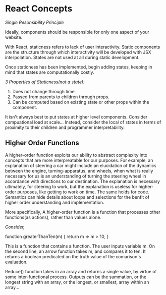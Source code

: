 # React Concepts

*Single Resonsibility Principle*

Ideally, components should be responsible for only one aspect of your website. 

With React, staticness refers to lack of user interactivity. Static components are the structure through which interactivity will be developed with JSX interpolation. States are not used at all during static development.

Once staticness has been implemented, begin adding states, keeping in mind that states are computationally costly.

*3 Properties of Staticness(not a state):*

1. Does not change through time.
2. Passed from parents to children through props.
3. Can be computed based on existing state or other props within the component. 

It isn't always best to put states at higher level components. Consider compuational load at scale... 
Instead, consider the local of states in terms of proximity to their children and programmer interpretability. 

## Higher Order Functions

A higher-order function exploits our ability to abstract complexity into concepts that are more interpreatable for our purposes. For example, an explanation of steering a car might include an elucidation of the dynamics between the engine, turning-apparatus, and wheels, when what is really necessary for us is an understanding of turning the steering wheel in accordance with directions to our destination.  The explanation is necessary ultimately, for steering to work, but the explanation is useless for higher-order purposes, like getting to work on time.  The same holds for code.  Semantics can hide details about loops and selections for the benfit of higher order understanding and implementation. 

More specifically, A higher-order function is a function that processes other functions(as actions), rather than  values alone.

*Consider,*

function greaterThanTen(m) {
  return m => m > 10;
}

This is a function that contains a function. The user inputs variable m. On the second line, an arrow function takes m, and compares it to ten. It returns a boolean predicated on the truth value of the comarison's evaluation. 

Reduce() function takes in an array and returns a single value, by virtue of some inter-functional process.  Outputs can be the summation, or the longest string with an array, or the longest, or smallest, array within an array...
